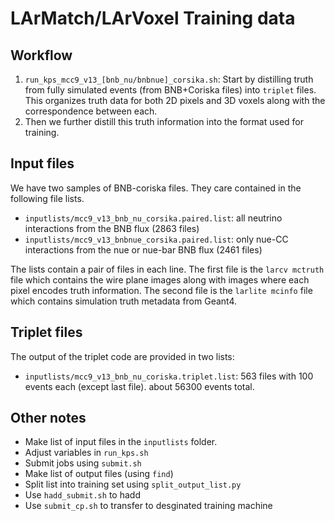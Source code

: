 # LArMatch/LArVoxel Training data

## Workflow

1. `run_kps_mcc9_v13_[bnb_nu/bnbnue]_corsika.sh`: Start by distilling truth from fully simulated events (from BNB+Coriska files) into `triplet` files.  This organizes truth data for both 2D pixels and 3D voxels along with the correspondence between each.
2. Then we further distill this truth information into the format used for training.

## Input files

We have two samples of BNB-coriska files. They care contained in the following file lists.

* `inputlists/mcc9_v13_bnb_nu_corsika.paired.list`: all neutrino interactions from the BNB flux (2863 files)
* `inputlists/mcc9_v13_bnbnue_corsika.paired.list`: only nue-CC interactions from the nue or nue-bar BNB flux (2461 files)

The lists contain a pair of files in each line.
The first file is the `larcv mctruth` file which contains the wire plane images along with images where each pixel encodes truth information.
The second file is the `larlite mcinfo` file which contains simulation truth metadata from Geant4.

## Triplet files

The output of the triplet code are provided in two lists:

* `inputlists/mcc9_v13_bnb_nu_coriska.triplet.list`: 563 files with 100 events each (except last file). about 56300 events total.


## Other notes


* Make list of input files in the `inputlists` folder.
* Adjust variables in `run_kps.sh`
* Submit jobs using `submit.sh`
* Make list of output files (using `find`)
* Split list into training set using `split_output_list.py`
* Use `hadd_submit.sh` to hadd
* Use `submit_cp.sh` to transfer to desginated training machine

